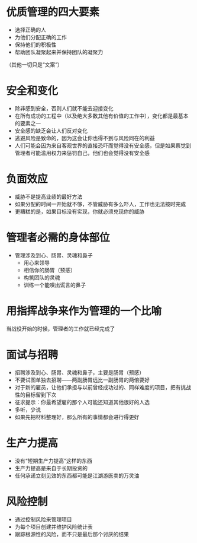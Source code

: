 # 优质管理的四大要素
+ 选择正确的人
+ 为他们分配正确的工作
+ 保持他们的积极性
+ 帮助团队凝聚起来并保持团队的凝聚力

（其他一切只是“文案”）

# 安全和变化
+ 除非感到安全，否则人们就不能去迎接变化
+ 在所有成功的工程中（以及绝大多数其他有价值的工作中），变化都是最基本的要素之一
+ 安全感的缺乏会让人们反对变化
+ 逃避风险是致命的，因为这会让你也得不到与风险同在的利益
+ 人们可能会因为来自客观世界的直接恐吓而觉得没有安全感，但是如果察觉到管理者可能滥用权力来惩罚自己，他们也会觉得没有安全感

# 负面效应
+ 威胁不是提高业绩的最好方法
+ 如果分配的时间一开始就不够，不管威胁有多么吓人，工作也无法按时完成
+ 更糟糕的是，如果目标没有实现，你就必须兑现你的威胁

# 管理者必需的身体部位
+ 管理涉及到心、肠胃、灵魂和鼻子
  - 用心来领导
  - 相信你的肠胃（预感）
  - 构筑团队的灵魂
  - 训练一个能嗅出谎言的鼻子

# 用指挥战争来作为管理的一个比喻
当战役开始的时候，管理者的工作就已经完成了

# 面试与招聘
+ 招聘涉及到心、肠胃、灵魂和鼻子，主要是肠胃（预感）
+ 不要试图单独去招聘——两副肠胃远比一副肠胃的两倍要好
+ 对于新的雇员，让他们承担与以前曾经成功过的、同样难度的项目，把有挑战性的目标留到下次
+ 征求提示：你最希望雇的那个人可能还知道其他很好的人选
+ 多听，少说
+ 如果先把材料整理好，那么所有的事情都会进行得更好

# 生产力提高
+ 没有“短期生产力提高”这样的东西
+ 生产力提高是来自于长期投资的
+ 任何承诺立刻见效的东西都可能是江湖游医卖的万灵油

# 风险控制
+ 通过控制风险来管理项目
+ 为每个项目创建并维护风险统计表
+ 跟踪根源性的风险，而不只是最后那个讨厌的结果
